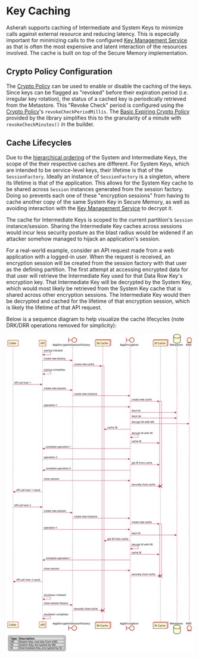 # Key Caching

Asherah supports caching of Intermediate and System Keys to minimize calls against external resource and reducing
latency. This is especially important for minimizing calls to the configured
[Key Management Service](KeyManagementService.md) as that is often the most expensive and latent interaction of the
resources involved. The cache is built on top of the Secure Memory implementation.

## Crypto Policy Configuration

The [Crypto Policy](CryptoPolicy.md) can be used to enable or disable the caching of the keys. Since keys can be
flagged as "revoked" before their expiration period (i.e. irregular key rotation), the status of a cached key is
periodically retrieved from the Metastore. This "Revoke Check" period is configured using the
[Crypto Policy](CryptoPolicy.md)'s `revokeCheckPeriodMillis`. The
[Basic Expiring Crypto Policy](CryptoPolicy.md#basic-expiring-crypto-policy) provided by the library simplifies this to
the granularity of a minute with `revokeCheckMinutes()` in the builder.

## Cache Lifecycles

Due to the [hierarchical ordering](DesignAndArchitecture.md#key-hierarchy-and-storage) of the System and Intermediate
Keys, the scope of the their respective caches are different. For System Keys, which are intended to be service-level
keys, their lifetime is that of the `SessionFactory`. Ideally an instance of `SessionFactory`
is a singleton, where its lifetime is that of the application. This allows for the System Key cache to be shared
across `Session` instances generated from the session factory. Doing so prevents each one of these "encryption
sessions" from having to cache another copy of the same System Key in Secure Memory, as well as avoiding interaction
with the [Key Management Service](KeyManagementService.md) to decrypt it.

The cache for Intermediate Keys is scoped to the current partition's `Session` instance/session. Sharing the
Intermediate Key caches across sessions would incur less security posture as the blast radius would be widened if an
attacker somehow managed to hijack an application's session.

For a real-world example, consider an API request made from a web application with a logged-in user. When the request
is received, an encryption session will be created from the session factory with that user as the defining partition.
The first attempt at accessing encrypted data for that user will retrieve the Intermediate Key used for that Data Row
Key's encryption key. That Intermediate Key will be decrypted by the System Key, which would most likely be retrieved
from the System Key cache that is shared across other encryption sessions. The Intermediate Key would then be decrypted
and cached for the lifetime of that encryption session, which is likely the lifetime of that API request.

Below is a sequence diagram to help visualize the cache lifecycles (note DRK/DRR operations removed for simplicity):

![Cache Lifecycle](images/cache_lifecycles.svg)
